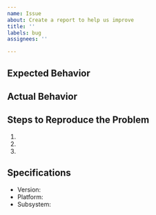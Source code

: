 ```yaml
---
name: Issue
about: Create a report to help us improve
title: ''
labels: bug
assignees: ''

---
```


## Expected Behavior

## Actual Behavior

## Steps to Reproduce the Problem

  1.
  1.
  1.

## Specifications

  - Version:
  - Platform:
  - Subsystem: